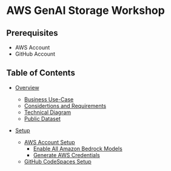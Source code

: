 # AWS GenAI Storage Workshop

## Prerequisites 
- AWS Account
- GitHub Account

## Table of Contents

- [Overview](./docs/000__overview.md)
  - [Business Use-Case](./docs/000__overview.md#business-use-case)
  - [Considertions and Requirements](./docs/000__overview.md#considertions-and-requirements)
  - [Technical Diagram](./docs/000__overview.md#technical-diagram)
  - [Public Dataset](./docs/000__overview.md#public-dataset)

- [Setup](./docs/010__setup.md)
  - [AWS Account Setup](./docs/010__setup.md#aws-account-setup)
    - [Enable All Amazon Bedrock Models](./docs/010__setup.md#enable-all-amazon-bedrock-models)
    - [Generate AWS Credentials](./docs/010__setup.md#generate-aws-credentials)
  - [GitHub CodeSpaces Setup](...)
